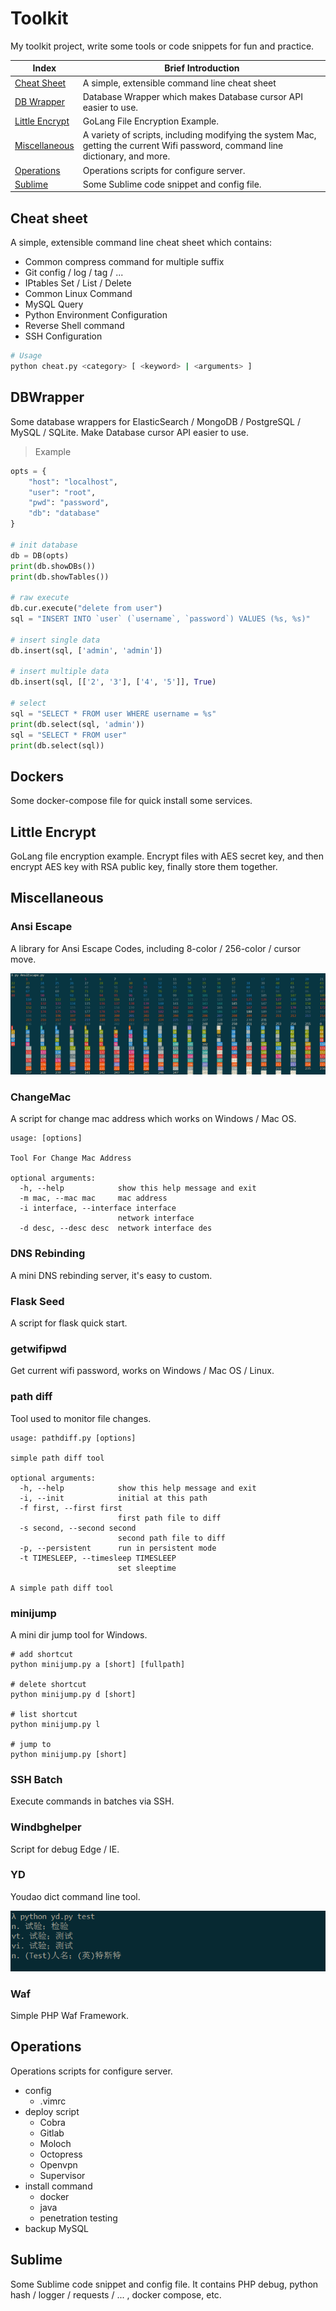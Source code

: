 # Toolkit

My toolkit project, write some tools or code snippets for fun and practice.

| Index | Brief Introduction |
| ----- | ------------------ |
| [Cheat Sheet](https://github.com/LyleMi/toolkit#cheat-sheet) | A simple, extensible command line cheat sheet |
| [DB Wrapper](https://github.com/LyleMi/toolkit#dbwrapper) | Database Wrapper which makes Database cursor API easier to use. |
| [Little Encrypt](https://github.com/LyleMi/toolkit#little-encrypt) |  GoLang File Encryption Example. |
| [Miscellaneous](https://github.com/LyleMi/toolkit#miscellaneous) | A variety of scripts, including modifying the system Mac, getting the current Wifi password, command line dictionary, and more. |
| [Operations](https://github.com/LyleMi/toolkit#operations) | Operations scripts for configure server. |
| [Sublime](https://github.com/LyleMi/toolkit#sublime) | Some Sublime code snippet and config file. |

## Cheat sheet

A simple, extensible command line cheat sheet which contains:

- Common compress command for multiple suffix
- Git config / log / tag / ...
- IPtables Set / List / Delete
- Common Linux Command
- MySQL Query
- Python Environment Configuration
- Reverse Shell command
- SSH Configuration


```sh
# Usage
python cheat.py <category> [ <keyword> | <arguments> ]
```

## DBWrapper

Some database wrappers for ElasticSearch / MongoDB / PostgreSQL / MySQL / SQLite. Make Database cursor API easier to use.

> Example

```python
opts = {
    "host": "localhost",
    "user": "root",
    "pwd": "password",
    "db": "database"
}

# init database
db = DB(opts)
print(db.showDBs())
print(db.showTables())

# raw execute
db.cur.execute("delete from user")
sql = "INSERT INTO `user` (`username`, `password`) VALUES (%s, %s)"

# insert single data
db.insert(sql, ['admin', 'admin'])

# insert multiple data
db.insert(sql, [['2', '3'], ['4', '5']], True)

# select
sql = "SELECT * FROM user WHERE username = %s"
print(db.select(sql, 'admin'))
sql = "SELECT * FROM user"
print(db.select(sql))
```

## Dockers

Some docker-compose file for quick install some services.

## Little Encrypt

GoLang file encryption example. Encrypt files with AES secret key, and then encrypt AES key with RSA public key, finally store them together.

## Miscellaneous

### Ansi Escape

A library for Ansi Escape Codes, including 8-color / 256-color / cursor move.

![image](https://raw.githubusercontent.com/LyleMi/toolkit/master/images/ansiescape.png)

### ChangeMac

A script for change mac address which works on Windows / Mac OS.

```
usage: [options]

Tool For Change Mac Address

optional arguments:
  -h, --help            show this help message and exit
  -m mac, --mac mac     mac address
  -i interface, --interface interface
                        network interface
  -d desc, --desc desc  network interface des
```

### DNS Rebinding

A mini DNS rebinding server, it's easy to custom.

### Flask Seed

A script for flask quick start.

### getwifipwd

Get current wifi password, works on Windows / Mac OS / Linux.

### path diff

Tool used to monitor file changes.

```
usage: pathdiff.py [options]

simple path diff tool

optional arguments:
  -h, --help            show this help message and exit
  -i, --init            initial at this path
  -f first, --first first
                        first path file to diff
  -s second, --second second
                        second path file to diff
  -p, --persistent      run in persistent mode
  -t TIMESLEEP, --timesleep TIMESLEEP
                        set sleeptime

A simple path diff tool
```

### minijump

A mini dir jump tool for Windows.

```
# add shortcut
python minijump.py a [short] [fullpath]

# delete shortcut
python minijump.py d [short]

# list shortcut
python minijump.py l

# jump to
python minijump.py [short]
```

### SSH Batch

Execute commands in batches via SSH.

### Windbghelper

Script for debug Edge / IE.

### YD

Youdao dict command line tool.

![image](https://raw.githubusercontent.com/LyleMi/toolkit/master/images/youdao.png)

### Waf

Simple PHP Waf Framework.

## Operations

Operations scripts for configure server.

- config
    - .vimrc
- deploy script
    - Cobra
    - Gitlab
    - Moloch
    - Octopress
    - Openvpn
    - Supervisor
- install command
    - docker
    - java
    - penetration testing
- backup MySQL

## Sublime

Some Sublime code snippet and config file. It contains PHP debug, python hash / logger / requests / ... , docker compose, etc. 
